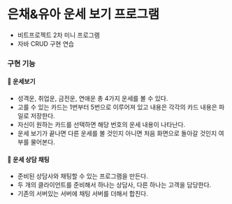 


# 은채&유아 운세 보기 프로그램

- 비트프로젝트 2차 미니 프로그램
- 자바 CRUD 구현 연습





### 구현 기능

#### 🥨 운세보기  
 - 성격운, 취업운, 금전운, 연애운 총 4가지 운세를 볼 수 있다.
 - 고를 수 있는 카드는 1번부터 5번으로 이루어져 있고 내용은 각각의 카드 내용은 파일로 저장한다.
 - 자신이 원하는 카드를 선택하면 해당 번호의 운세 내용이 나타난다.
 - 운세 보기가 끝나면 다른 운세를 볼 것인지 아니면 처음 화면으로 돌아갈 것인지 여부를 물어본다.
 
#### 📳 운세 상담 채팅
 - 준비된 상담사와 채팅할 수 있는 프로그램을 만든다.
 - 두 개의 클라이언트를 준비해서 하나는 상담사, 다른 하나는 고객을 담당한다.
 - 기존의 서버있는 서버에 채팅 서버를 더해서 합친다.


 
